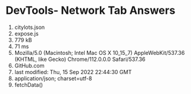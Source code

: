 # DevTools- Network Tab Answers
1. citylots.json 
2. expose.js
3. 779 kB
4. 71 ms
5. Mozilla/5.0 (Macintosh; Intel Mac OS X 10_15_7) AppleWebKit/537.36 (KHTML, like Gecko) Chrome/112.0.0.0 Safari/537.36
6. GitHub.com
7. last modified: Thu, 15 Sep 2022 22:44:30 GMT
8. application/json; charset=utf-8
9. fetchData()